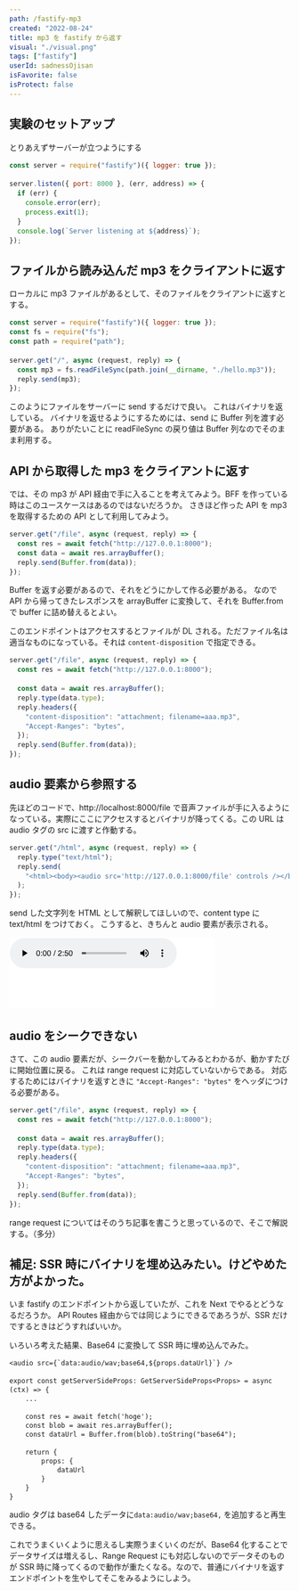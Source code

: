 ```yaml
---
path: /fastify-mp3
created: "2022-08-24"
title: mp3 を fastify から返す
visual: "./visual.png"
tags: ["fastify"]
userId: sadnessOjisan
isFavorite: false
isProtect: false
---
```


## 実験のセットアップ

とりあえずサーバーが立つようにする

```js
const server = require("fastify")({ logger: true });

server.listen({ port: 8000 }, (err, address) => {
  if (err) {
    console.error(err);
    process.exit(1);
  }
  console.log(`Server listening at ${address}`);
});
```

## ファイルから読み込んだ mp3 をクライアントに返す

ローカルに mp3 ファイルがあるとして、そのファイルをクライアントに返すとする。

```js
const server = require("fastify")({ logger: true });
const fs = require("fs");
const path = require("path");

server.get("/", async (request, reply) => {
  const mp3 = fs.readFileSync(path.join(__dirname, "./hello.mp3"));
  reply.send(mp3);
});
```

このようにファイルをサーバーに send するだけで良い。
これはバイナリを返している。
バイナリを返せるようにするためには、send に Buffer 列を渡す必要がある。
ありがたいことに readFileSync の戻り値は Buffer 列なのでそのまま利用する。

## API から取得した mp3 をクライアントに返す

では、その mp3 が API 経由で手に入ることを考えてみよう。BFF を作っている時はこのユースケースはあるのではないだろうか。
さきほど作った API を mp3 を取得するための API として利用してみよう。

```js
server.get("/file", async (request, reply) => {
  const res = await fetch("http://127.0.0.1:8000");
  const data = await res.arrayBuffer();
  reply.send(Buffer.from(data));
});
```

Buffer を返す必要があるので、それをどうにかして作る必要がある。
なので API から帰ってきたレスポンスを arrayBuffer に変換して、それを Buffer.from で buffer に詰め替えるとよい。

このエンドポイントはアクセスするとファイルが DL される。ただファイル名は適当なものになっている。それは `content-disposition` で指定できる。

```js
server.get("/file", async (request, reply) => {
  const res = await fetch("http://127.0.0.1:8000");

  const data = await res.arrayBuffer();
  reply.type(data.type);
  reply.headers({
    "content-disposition": "attachment; filename=aaa.mp3",
    "Accept-Ranges": "bytes",
  });
  reply.send(Buffer.from(data));
});
```

## audio 要素から参照する

先ほどのコードで、http://localhost:8000/file で音声ファイルが手に入るようになっている。実際にここにアクセスするとバイナリが降ってくる。この URL は audio タグの src に渡すと作動する。

```js
server.get("/html", async (request, reply) => {
  reply.type("text/html");
  reply.send(
    "<html><body><audio src='http://127.0.0.1:8000/file' controls /></body></html>"
  );
});
```

send した文字列を HTML として解釈してほしいので、content type に text/html をつけておく。
こうすると、きちんと audio 要素が表示される。

![audio](./audio.png)

## audio をシークできない

さて、この audio 要素だが、シークバーを動かしてみるとわかるが、動かすたびに開始位置に戻る。
これは range request に対応していないからである。
対応するためにはバイナリを返すときに `"Accept-Ranges": "bytes"` をヘッダにつける必要がある。

```js
server.get("/file", async (request, reply) => {
  const res = await fetch("http://127.0.0.1:8000");

  const data = await res.arrayBuffer();
  reply.type(data.type);
  reply.headers({
    "content-disposition": "attachment; filename=aaa.mp3",
    "Accept-Ranges": "bytes",
  });
  reply.send(Buffer.from(data));
});
```

range request についてはそのうち記事を書こうと思っているので、そこで解説する。（多分）

## 補足: SSR 時にバイナリを埋め込みたい。けどやめた方がよかった。

いま fastify のエンドポイントから返していたが、これを Next でやるとどうなるだろうか。 API Routes 経由からでは同じようにできるであろうが、SSR だけでするときはどうすればいいか。

いろいろ考えた結果、Base64 に変換して SSR 時に埋め込んでみた。

```tsx
<audio src={`data:audio/wav;base64,${props.dataUrl}`} />

export const getServerSideProps: GetServerSideProps<Props> = async (ctx) => {
    ...

    const res = await fetch('hoge');
    const blob = await res.arrayBuffer();
    const dataUrl = Buffer.from(blob).toString("base64");

    return {
        props: {
            dataUrl
        }
    }
}
```

audio タグは base64 したデータに`data:audio/wav;base64,` を追加すると再生できる。

これでうまくいくように思えるし実際うまくいくのだが、Base64 化することでデータサイズは増えるし、Range Request にも対応しないのでデータそのものが SSR 時に降ってくるので動作が重たくなる。なので、普通にバイナリを返すエンドポイントを生やしてそこをみるようにしよう。
